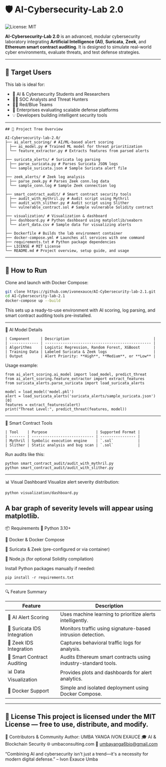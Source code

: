 # 🛡️ AI-Cybersecurity-Lab 2.0
![License: MIT](https://img.shields.io/badge/License-MIT-yellow.svg)

**AI-Cybersecurity-Lab 2.0** is an advanced, modular cybersecurity laboratory integrating **Artificial Intelligence (AI)**, **Suricata**, **Zeek**, and **Ethereum smart contract auditing**. It is designed to simulate real-world cyber environments, evaluate threats, and test defense strategies.

---

## 🎯 Target Users
This lab is ideal for:
- 🧠 AI & Cybersecurity Students and Researchers
- 🕵️‍♂️ SOC Analysts and Threat Hunters
- 🔴🔵 Red/Blue Teams
- 🏢 Enterprises evaluating scalable defense platforms
- 💡 Developers building intelligent security tools

---
```
## 📁 Project Tree Overview

AI-Cybersecurity-lab-2.0/
├── ai_alert_scoring/ # AI/ML-based alert scoring
│ ├── ai_model.py # Trained ML model for threat prioritization
│ └── feature_extractor.py # Extracts features from parsed alerts
│
├── suricata_alerts/ # Suricata log parsing
│ ├── parse_suricata.py # Parses Suricata JSON logs
│ └── sample_suricata.json # Sample Suricata alert file
│
├── zeek_alerts/ # Zeek log analysis
│ ├── parse_zeek.py # Parses Zeek conn.log data
│ └── sample_conn.log # Sample Zeek connection log
│
├── smart_contract_audit/ # Smart contract security tools
│ ├── audit_with_mythril.py # Audit script using Mythril
│ ├── audit_with_slither.py # Audit script using Slither
│ └── vulnerable_contract.sol # Sample vulnerable Solidity contract
│
├── visualization/ # Visualization & dashboard
│ ├── dashboard.py # Python dashboard using matplotlib/seaborn
│ └── alert_data.csv # Sample data for visualizing alerts
│
├── Dockerfile # Builds the lab environment container
├── docker-compose.yml # Launches all services with one command
├── requirements.txt # Python package dependencies
├── LICENSE # MIT License
└── README.md # Project overview, setup guide, and usage

```
---

## 🚀 How to Run

Clone and launch with Docker Compose:

```bash
git clone https://github.com/ivonexauce/AI-Cybersecurity-lab-2.1.git
cd AI-Cybersecurity-lab-2.1
docker-compose up --build
```

This sets up a ready-to-use environment with AI scoring, log parsing, and smart contract auditing tools pre-installed.

---


🧠 AI Model Details
```
| Component     | Description                                      |
| ------------- | ------------------------------------------------ |
| Algorithms    | Logistic Regression, Random Forest, XGBoost      |
| Training Data | Labeled Suricata & Zeek logs                     |
| Output        | Alert Priority: **High**, **Medium**, or **Low** |
```


Usage example:

```
from ai_alert_scoring.ai_model import load_model, predict_threat
from ai_alert_scoring.feature_extractor import extract_features
from suricata_alerts.parse_suricata import load_suricata_alerts

model = load_model('model.pkl')
alert = load_suricata_alerts('suricata_alerts/sample_suricata.json')[0]
features = extract_features(alert)
print("Threat Level:", predict_threat(features, model))
```
---

🧪 Smart Contract Tools
```
| Tool    | Purpose                      | Supported Format |
| ------- | ---------------------------- | ---------------- |
| Mythril | Symbolic execution engine    | `.sol`           |
| Slither | Static analysis and bug scan | `.sol`           |

```

Run audits like this:
```
python smart_contract_audit/audit_with_mythril.py
python smart_contract_audit/audit_with_slither.py
```
---

📊 Visual Dashboard
Visualize alert severity distribution:
```
python visualization/dashboard.py
```
A bar graph of severity levels will appear using matplotlib.
---

📦 Requirements
🐍 Python 3.10+

🐳 Docker & Docker Compose

🧰 Suricata & Zeek (pre-configured or via container)

🔧 Node.js (for optional Solidity compilation)

Install Python packages manually if needed:
```
pip install -r requirements.txt

```
---
🔍 Feature Summary

| Feature                     | Description                                                    |
| --------------------------- | -------------------------------------------------------------- |
| 🧠 AI Alert Scoring         | Uses machine learning to prioritize alerts intelligently.      |
| 📡 Suricata IDS Integration | Monitors traffic using signature-based intrusion detection.    |
| 🔬 Zeek IDS Integration     | Captures behavioral traffic logs for analysis.                 |
| 🔐 Smart Contract Auditing  | Audits Ethereum smart contracts using industry-standard tools. |
| 📊 Data Visualization       | Provides plots and dashboards for alert analytics.             |
| 🐳 Docker Support           | Simple and isolated deployment using Docker Compose.           |

---
📜 License
This project is licensed under the MIT License — free to use, distribute, and modify.
---
🙌 Contributors & Community
Author: UMBA YANGA IVON EXAUCE
🎓 AI & Blockchain Security
🌐 umbaconsulting.com
📧 umbayanga6bio@gmail.com

“Combining AI and cybersecurity isn't just a trend—it's a necessity for modern digital defense.” – Ivon Exauce Umba
